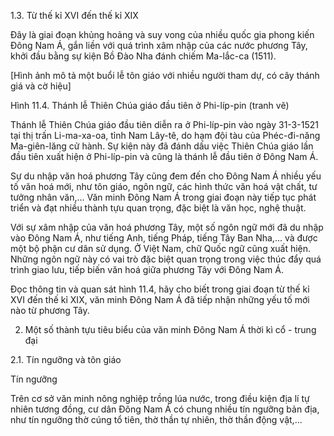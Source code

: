 1.3. Từ thế kỉ XVI đến thế kỉ XIX

Đây là giai đoạn khủng hoảng và suy vong của nhiều quốc gia phong kiến Đông Nam Á, gắn liền với quá trình xâm nhập của các nước phương Tây, khởi đầu bằng sự kiện Bồ Đào Nha đánh chiếm Ma-lắc-ca (1511).

[Hình ảnh mô tả một buổi lễ tôn giáo với nhiều người tham dự, có cây thánh giá và cờ hiệu]

Hình 11.4. Thánh lễ Thiên Chúa giáo đầu tiên ở Phi-líp-pin (tranh vẽ)

Thánh lễ Thiên Chúa giáo đầu tiên diễn ra ở Phi-líp-pin vào ngày 31-3-1521 tại thị trấn Li-ma-xa-oa, tỉnh Nam Lây-tê, do hạm đội tàu của Phéc-đi-năng Ma-giên-lăng cử hành. Sự kiện này đã đánh dấu việc Thiên Chúa giáo lần đầu tiên xuất hiện ở Phi-líp-pin và cũng là thánh lễ đầu tiên ở Đông Nam Á.

Sự du nhập văn hoá phương Tây cũng đem đến cho Đông Nam Á nhiều yếu tố văn hoá mới, như tôn giáo, ngôn ngữ, các hình thức văn hoá vật chất, tư tưởng nhân văn,... Văn minh Đông Nam Á trong giai đoạn này tiếp tục phát triển và đạt nhiều thành tựu quan trọng, đặc biệt là văn học, nghệ thuật.

Với sự xâm nhập của văn hoá phương Tây, một số ngôn ngữ mới đã du nhập vào Đông Nam Á, như tiếng Anh, tiếng Pháp, tiếng Tây Ban Nha,... và được một bộ phận cư dân sử dụng. Ở Việt Nam, chữ Quốc ngữ cũng xuất hiện. Những ngôn ngữ này có vai trò đặc biệt quan trọng trong việc thúc đẩy quá trình giao lưu, tiếp biến văn hoá giữa phương Tây với Đông Nam Á.

Đọc thông tin và quan sát hình 11.4, hãy cho biết trong giai đoạn từ thế kỉ XVI đến thế kỉ XIX, văn minh Đông Nam Á đã tiếp nhận những yếu tố mới nào từ phương Tây.

2. Một số thành tựu tiêu biểu của văn minh Đông Nam Á thời kì cổ - trung đại

2.1. Tín ngưỡng và tôn giáo

Tín ngưỡng

Trên cơ sở văn minh nông nghiệp trồng lúa nước, trong điều kiện địa lí tự nhiên tương đồng, cư dân Đông Nam Á có chung nhiều tín ngưỡng bản địa, như tín ngưỡng thờ cúng tổ tiên, thờ thần tự nhiên, thờ thần động vật,...